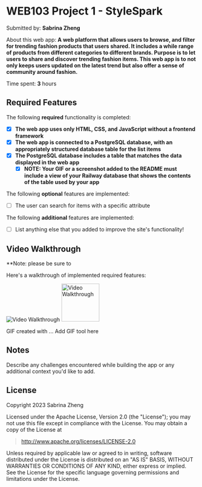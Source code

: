 # WEB103 Project 1 - StyleSpark

Submitted by: **Sabrina Zheng**

About this web app: **A web platform that allows users to browse, and filter for trending fashion products that users shared. It includes a while range of products from different categories to different brands. Purpose is to let users to share and discover trending fashion items. This web app is to not only keeps users updated on the latest trend but also offer a sense of community around fashion.**

Time spent: **3** hours

## Required Features

The following **required** functionality is completed:

<!-- Make sure to check off completed functionality below -->
- [x] **The web app uses only HTML, CSS, and JavaScript without a frontend framework**
- [x] **The web app is connected to a PostgreSQL database, with an appropriately structured database table for the list items**
- [x] **The PostgreSQL database includes a table that matches the data displayed in the web app**
  - [x] **NOTE: Your GIF or a screenshot added to the README must include a view of your Railway database that shows the contents of the table used by your app**

The following **optional** features are implemented:

- [ ] The user can search for items with a specific attribute

The following **additional** features are implemented:

- [ ] List anything else that you added to improve the site's functionality!


## Video Walkthrough

**Note: please be sure to 

Here's a walkthrough of implemented required features:

<img src='walkthru_proj1.gif' title='Video Walkthrough' width='' alt='Video Walkthrough' />

<img src='https://www.dropbox.com/scl/fi/i3x3snqs7sxv0590xtij1/walkthru_database.mp4?rlkey=hygc5foszt277rccfb8dovzvt&dl=0' title='Video Walkthrough' width=100px alt='Video Walkthrough' />

<!-- Replace this with whatever GIF tool you used! -->
GIF created with ...  Add GIF tool here
<!-- Recommended tools:
[Kap](https://getkap.co/) for macOS
[ScreenToGif](https://www.screentogif.com/) for Windows
[peek](https://github.com/phw/peek) for Linux. -->

## Notes

Describe any challenges encountered while building the app or any additional context you'd like to add.

## License

Copyright 2023 Sabrina Zheng

Licensed under the Apache License, Version 2.0 (the "License"); you may not use this file except in compliance with the License. You may obtain a copy of the License at

> http://www.apache.org/licenses/LICENSE-2.0

Unless required by applicable law or agreed to in writing, software distributed under the License is distributed on an "AS IS" BASIS, WITHOUT WARRANTIES OR CONDITIONS OF ANY KIND, either express or implied. See the License for the specific language governing permissions and limitations under the License.
